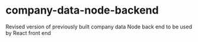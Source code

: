 # company-data-node-backend
Revised version of previously built company data Node back end to be used by React front end

